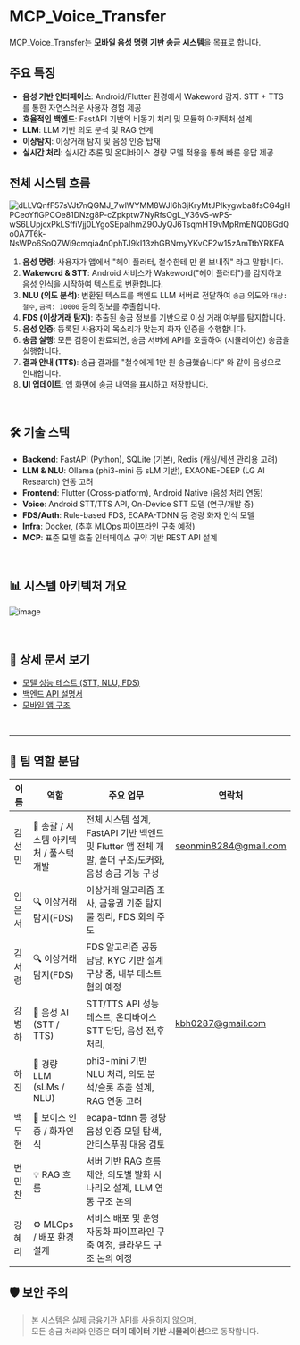 # MCP_Voice_Transfer

MCP_Voice_Transfer는 **모바일 음성 명령 기반 송금 시스템**을 목표로 합니다.  

## 주요 특징

* **음성 기반 인터페이스**: Android/Flutter 환경에서 Wakeword 감지. STT + TTS를 통한 자연스러운 사용자 경험 제공
* **효율적인 백엔드**: FastAPI 기반의 비동기 처리 및 모듈화 아키텍처 설계
* **LLM**: LLM 기반 의도 분석 및 RAG 연계
* **이상탐지**: 이상거래 탐지 및 음성 인증 탑재
* **실시간 처리**: 실시간 추론 및 온디바이스 경량 모델 적용을 통해 빠른 응답 제공


## 전체 시스템 흐름 
![dLLVQnfF57sVJt7nQGMJ_7wlWYMM8WJI6h3jKryMtJPIkygwba8fsCG4gHPCeoYfiGPCOe81DNzg8P-cZpkptw7NyRfsOgL_V36vS-wPS-wS6LUpjcxPkLSffiVjj0LYgoSEpaIhmZ9OJyQJ6TsqmHT9vMpRmENQ0BGdQo0A7T6k-NsWPo6SoQZWi9cmqia4n0phTJ9kI13zhGBNrnyYKvCF2w15zAmTtbYRKEA](https://github.com/user-attachments/assets/50a5d7e4-082b-4570-92b2-db86f93f86d5)
1.  **음성 명령**: 사용자가 앱에서 "헤이 플러터, 철수한테 만 원 보내줘" 라고 말합니다.
2.  **Wakeword & STT**: Android 서비스가 Wakeword("헤이 플러터")를 감지하고 음성 인식을 시작하여 텍스트로 변환합니다.
3.  **NLU (의도 분석)**: 변환된 텍스트를 백엔드 LLM 서버로 전달하여 `송금` 의도와 `대상: 철수`, `금액: 10000` 등의 정보를 추출합니다.
4.  **FDS (이상거래 탐지)**: 추출된 송금 정보를 기반으로 이상 거래 여부를 탐지합니다.
5.  **음성 인증**: 등록된 사용자의 목소리가 맞는지 화자 인증을 수행합니다.
6.  **송금 실행**: 모든 검증이 완료되면, 송금 서버에 API를 호출하여 (시뮬레이션) 송금을 실행합니다.
7.  **결과 안내 (TTS)**: 송금 결과를 "철수에게 1만 원 송금했습니다" 와 같이 음성으로 안내합니다.
8.  **UI 업데이트**: 앱 화면에 송금 내역을 표시하고 저장합니다.

</br>


## 🛠️ 기술 스택

* **Backend**: FastAPI (Python), SQLite (기본), Redis (캐싱/세션 관리용 고려)
* **LLM & NLU**: Ollama (phi3-mini 등 sLM 기반), EXAONE-DEEP (LG AI Research) 연동 고려
* **Frontend**: Flutter (Cross-platform), Android Native (음성 처리 연동)
* **Voice**: Android STT/TTS API, On-Device STT 모델 (연구/개발 중)
* **FDS/Auth**: Rule-based FDS, ECAPA-TDNN 등 경량 화자 인식 모델
* **Infra**: Docker, (추후 MLOps 파이프라인 구축 예정)
* **MCP**: 표준 모델 호출 인터페이스 규약 기반 REST API 설계

</br>

## 📊 시스템 아키텍처 개요
![image](https://github.com/user-attachments/assets/43f9beb7-c5c7-4e42-bec5-8de5b2c4c924)

</br>

## 📑 상세 문서 보기

- [모델 성능 테스트 (STT, NLU, FDS)](./backend/README.md)
- [백엔드 API 설명서](./backend/README.md)
- [모바일 앱 구조](./frontend/README.md)


</br>



---

## 👥 팀 역할 분담

| 이름     | 역할                        | 주요 업무                                                                | 연락처 | 
|----------|-----------------------------|----------------------------------------------------------------------------------------|--|
| 김선민   | 🧭 총괄 / 시스템 아키텍처 / 풀스택 개발  | 전체 시스템 설계, FastAPI 기반 백엔드 및 Flutter 앱 전체 개발, 폴더 구조/도커화, 음성 송금 기능 구성 |seonmin8284@gmail.com|
| 임은서   | 🔍 이상거래탐지(FDS)         | 이상거래 알고리즘 조사, 금융권 기준 탐지 룰 정리, FDS 회의 주도                      ||
| 김서령   | 🔍 이상거래탐지(FDS)         | FDS 알고리즘 공동 담당, KYC 기반 설계 구상 중, 내부 테스트 협의 예정                 ||
| 강병하   | 🧠 음성 AI (STT / TTS)   | STT/TTS API 성능 테스트, 온디바이스 STT 담당, 음성 전,후처리,                       |kbh0287@gmail.com|
| 하진     | 🤖 경량 LLM (sLMs / NLU)     | phi3-mini 기반 NLU 처리, 의도 분석/슬롯 추출 설계, RAG 연동 고려                    ||
| 백두현   | 🔐 보이스 인증 / 화자인식    | ecapa-tdnn 등 경량 음성 인증 모델 탐색, 안티스푸핑 대응 검토                         ||
| 변민찬   | 💡 RAG 흐름  | 서버 기반 RAG 흐름 제안, 의도별 발화 시나리오 설계, LLM 연동 구조 논의              ||
| 강혜리   | ⚙️ MLOps / 배포 환경 설계   | 서비스 배포 및 운영 자동화 파이프라인 구축 예정, 클라우드 구조 논의 예정             ||



## 🛡️ 보안 주의

> 본 시스템은 실제 금융기관 API를 사용하지 않으며,  
> 모든 송금 처리와 인증은 **더미 데이터 기반 시뮬레이션**으로 동작합니다.
